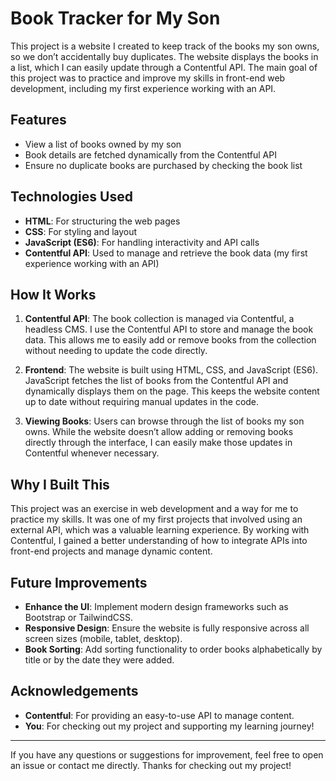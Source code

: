# Book Tracker for My Son

This project is a website I created to keep track of the books my son owns, so we don’t accidentally buy duplicates. The website displays the books in a list, which I can easily update through a Contentful API. The main goal of this project was to practice and improve my skills in front-end web development, including my first experience working with an API.

## Features

- View a list of books owned by my son
- Book details are fetched dynamically from the Contentful API
- Ensure no duplicate books are purchased by checking the book list

## Technologies Used

- **HTML**: For structuring the web pages
- **CSS**: For styling and layout
- **JavaScript (ES6)**: For handling interactivity and API calls
- **Contentful API**: Used to manage and retrieve the book data (my first experience working with an API)

## How It Works

1. **Contentful API**: The book collection is managed via Contentful, a headless CMS. I use the Contentful API to store and manage the book data. This allows me to easily add or remove books from the collection without needing to update the code directly.

2. **Frontend**: The website is built using HTML, CSS, and JavaScript (ES6). JavaScript fetches the list of books from the Contentful API and dynamically displays them on the page. This keeps the website content up to date without requiring manual updates in the code.

3. **Viewing Books**: Users can browse through the list of books my son owns. While the website doesn’t allow adding or removing books directly through the interface, I can easily make those updates in Contentful whenever necessary.

## Why I Built This

This project was an exercise in web development and a way for me to practice my skills. It was one of my first projects that involved using an external API, which was a valuable learning experience. By working with Contentful, I gained a better understanding of how to integrate APIs into front-end projects and manage dynamic content.

## Future Improvements

- **Enhance the UI**: Implement modern design frameworks such as Bootstrap or TailwindCSS.
- **Responsive Design**: Ensure the website is fully responsive across all screen sizes (mobile, tablet, desktop).
- **Book Sorting**: Add sorting functionality to order books alphabetically by title or by the date they were added.

## Acknowledgements

- **Contentful**: For providing an easy-to-use API to manage content.
- **You**: For checking out my project and supporting my learning journey!

---

If you have any questions or suggestions for improvement, feel free to open an issue or contact me directly. Thanks for checking out my project!
